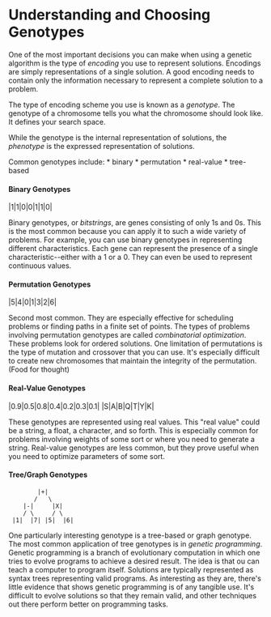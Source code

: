 # Understanding and Choosing Genotypes

One of the most important decisions you can make when using a genetic algorithm is the type of _encoding_ you use to represent solutions. Encodings are simply representations of a single solution. A good encoding needs to contain only the information necessary to represent a complete solution to a problem.

The type of encoding scheme you use is known as a _genotype_. The genotype of a chromosome tells you what the chromosome should look like. It defines your search space.

While the genotype is the internal representation of solutions, the _phenotype_ is the expressed representation of solutions.

Common genotypes include:
    * binary
    * permutation
    * real-value
    * tree-based

#### Binary Genotypes

|1|1|0|0|1|1|0|

Binary genotypes, or _bitstrings_, are genes consisting of only 1s and 0s. This is the most common because you can apply it to such a wide variety of problems. For example, you can use binary genotypes in representing different characteristics. Each gene can represent the presence of a single characteristic--either with a 1 or a 0. They can even be used to represent continuous values.

#### Permutation Genotypes

|5|4|0|1|3|2|6|

Second most common. They are especially effective for scheduling problems or finding paths in a finite set of points. The types of problems involving permutation genotypes are called _combinatorial optimization_. These problems look for ordered solutions. One limitation of permutations is the type of mutation and crossover that you can use. It's especially difficult to create new chromosomes that maintain the integrity of the permutation. (Food for thought)

#### Real-Value Genotypes

|0.9|0.5|0.8|0.4|0.2|0.3|0.1|
|S|A|B|Q|T|Y|K|

These genotypes are represented using real values. This "real value" could be a string, a float, a character, and so forth. This is especially common for problems involving weights of some sort or where you need to generate a string. Real-value genotypes are less common, but they prove useful when you need to optimize parameters of some sort.

#### Tree/Graph Genotypes

            |+|
           /   \
        |-|     |X|
        / \     / \
     |1|  |7| |5|  |6|

One particularly interesting genotype is a tree-based or graph genotype. The most common application of tree genotypes is in _genetic programming_. Genetic programming is a branch of evolutionary computation in which one tries to evolve programs to achieve a desired result. The idea is that ou can teach a computer to program itself. Solutions are typically represented as syntax trees representing valid programs. As interesting as they are, there's little evidence that shows genetic programming is of any tangible use. It's difficult to evolve solutions so that they remain valid, and other techniques out there perform better on programming tasks.